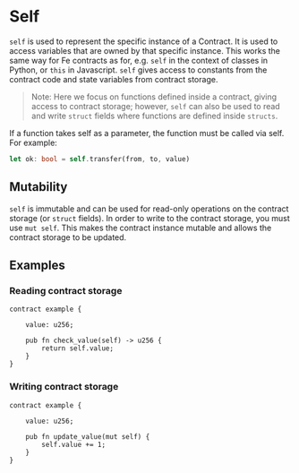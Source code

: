 # Self

`self` is used to represent the specific instance of a Contract. It is used to access variables that are owned by that specific instance. This works the same way for Fe contracts as for, e.g. `self` in the context of classes in Python, or `this` in Javascript. `self` gives access to constants from the contract code and state variables from contract storage.

> Note: Here we focus on functions defined inside a contract, giving access to contract storage; however, `self` can also be used to read and write `struct` fields where functions are defined inside `structs`.

If a function takes self as a parameter, the function must be called via self. For example:

```rust
let ok: bool = self.transfer(from, to, value)
```

## Mutability

`self` is immutable and can be used for read-only operations on the contract storage (or `struct` fields). In order to write to the contract storage, you must use `mut self`. This makes the contract instance mutable and allows the contract storage to be updated.

## Examples

### Reading contract storage

```fe
contract example {

    value: u256;

    pub fn check_value(self) -> u256 {
        return self.value;
    }
}
```

### Writing contract storage

```fe
contract example {

    value: u256;

    pub fn update_value(mut self) {
        self.value += 1;
    }
}
```

